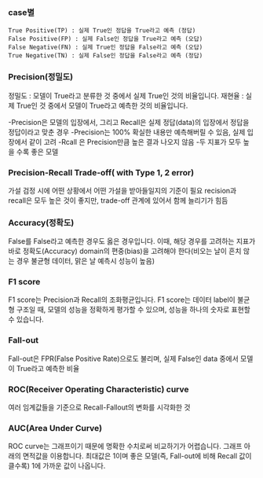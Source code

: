 ### case별

    True Positive(TP) : 실제 True인 정답을 True라고 예측 (정답)
    False Positive(FP) : 실제 False인 정답을 True라고 예측 (오답)
    False Negative(FN) : 실제 True인 정답을 False라고 예측 (오답)
    True Negative(TN) : 실제 False인 정답을 False라고 예측 (정답)

### Precision(정밀도)

정밀도 : 모델이 True라고 분류한 것 중에서 실제 True인 것의 비율입니다.
재현율 : 실제 True인 것 중에서 모델이 True라고 예측한 것의 비율입니다.

-Precision은 모델의 입장에서, 그리고 Recall은 실제 정답(data)의 입장에서 정답을 정답이라고 맞춘 경우
-Precision는 100% 확실한 내용만 예측해버릴 수 있음, 실제 입장에서 같이 고려
-Rcall 은 Precision만큼 높은 결과 나오지 않음
-두 지표가 모두 높을 수록 좋은 모델



### Precision-Recall Trade-off( with Type 1, 2 error)
가설 검정 시에 어떤 상황에서 어떤 가설을 받아들일지의 기준이 필요
recision과 recall은 모두 높은 것이 좋지만, trade-off 관계에 있어서 함께 늘리기가 힘듬

### Accuracy(정확도)

False를 False라고 예측한 경우도 옳은 경우입니다. 이때, 해당 경우를 고려하는 지표가 바로 정확도(Accuracy)
domain의 편중(bias)을 고려해야 한다(비오는 날이 흔치 않는 경우 불균형 데이터, 맑은 날 예측시 성능이 높음)

### F1 score

F1 score는 Precision과 Recall의 조화평균입니다. 
F1 score는 데이터 label이 불균형 구조일 때, 모델의 성능을 정확하게 평가할 수 있으며, 성능을 하나의 숫자로 표현할 수 있습니다. 

### Fall-out
Fall-out은 FPR(False Positive Rate)으로도 불리며, 실제 False인 data 중에서 모델이 True라고 예측한 비율

### ROC(Receiver Operating Characteristic) curve
여러 임계값들을 기준으로 Recall-Fallout의 변화를 시각화한 것

### AUC(Area Under Curve)

ROC curve는 그래프이기 때문에 명확한 수치로써 비교하기가 어렵습니다. 
그래프 아래의 면적값을 이용합니다. 
최대값은 1이며 좋은 모델(즉, Fall-out에 비해 Recall 값이 클수록) 1에 가까운 값이 나옵니다.